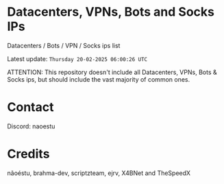 # Datacenters, VPNs, Bots and Socks IPs
 
Datacenters / Bots / VPN / Socks ips list

Latest update: `Thursday 20-02-2025 06:00:26 UTC` 

ATTENTION: This repository doesn't include all Datacenters, VPNs, Bots & Socks ips, 
but should include the vast majority of common ones.

# Contact
Discord: naoestu

# Credits
nãoéstu, brahma-dev, scriptzteam, ejrv, X4BNet and TheSpeedX
